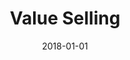 ---
title: Value Selling
date : 2018-01-01
level : ungraded
required    : yes
skills : Behaviour, Mindset, Competency
difficulty  : easy
questions   :
    - "CP-VS-01: Describe a situation when you expressed the value of your solution in the context of long-term customer/partner needs."
    - "CP-VS-02: Tell me about a time when you successfully achieved a substantial goal that increased your organisation’s competitive advantage."
    - "CP-VS-03: Tell me about a time when a customer had difficulty communicating their technology needs."
desirable :
    - Created or modified company value propositions to play to customer needs and the perception of value
    - Established credibility and a personal value proposition to customers
    - Emphasised the value of the company and the customer relationship over the long term
    - Clarified how company products or services reduced costs or improved revenue
    - Clarified the connection between company technology and products and the company’s business goals/objectives
bonus_points:
    - Incorporated customer/partner feedback and POV into company value propositions
    - Built company reputation and value through the strength of their own contribution and expertise
    - Developed a vision of the company-customer relationship over time, and worked with customer to make the vision operational
    - Influenced the adoption of products/services and documented reduced costs or improved revenue
---